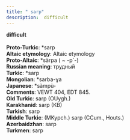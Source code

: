 ```yaml
---
title: " sarp"
description:  difficult
---
```

<p data-pagefind-weight="0.5">
<strong> difficult</strong><br><br>
<strong>Proto-Turkic</strong>:  *sarp<br>
<strong>Altaic etymology</strong>:  Altaic etymology<br>
<strong> Proto-Altaic</strong>:  *sàrpa ( ~ -p`-)<br>
<strong>Russian meaning</strong>:  трудный<br>
<strong>Turkic</strong>:  *sarp<br>
<strong>Mongolian</strong>:  *sarba-ɣa<br>
<strong>Japanese</strong>:  *sàmpù-<br>
<strong>Comments</strong>:  VEWT 404, EDT 845.<br>
<strong>Old Turkic</strong>:  sarp (OUygh.)<br>
<strong>Karakhanid</strong>:  sarp (KB)<br>
<strong>Turkish</strong>:  sarp<br>
<strong>Middle Turkic</strong>:  (MKypch.) sarp (CCum., Houts.)<br>
<strong>Azerbaidzhan</strong>:  sarp<br>
<strong>Turkmen</strong>:  sarp<br>

</p>
